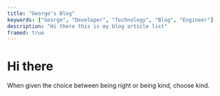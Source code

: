 ```yaml
---
title: "George's Blog"
keywords: ["George", "Developer", "Technology", "Blog", "Engineer"]
description: "Hi there this is my blog article list"
framed: true
---
```


# Hi there

When given the choice between being right or being kind, choose kind.